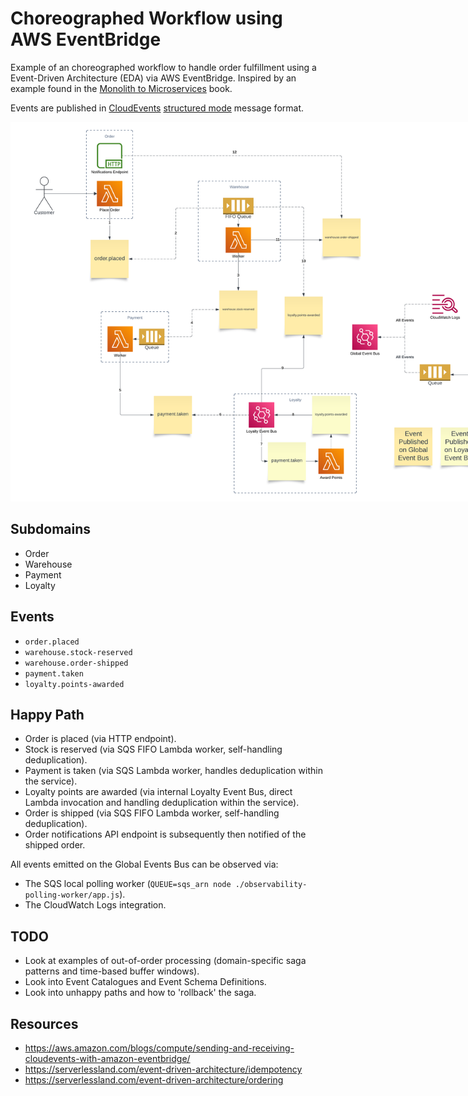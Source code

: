 # Choreographed Workflow using AWS EventBridge

Example of an choreographed workflow to handle order fulfillment using a Event-Driven Architecture (EDA) via AWS EventBridge.
Inspired by an example found in the [Monolith to Microservices](https://samnewman.io/books/monolith-to-microservices/) book.

Events are published in [CloudEvents](https://github.com/cloudevents/spec/blob/main/cloudevents/spec.md) [structured mode](https://github.com/cloudevents/spec/blob/main/cloudevents/spec.md#message) message format.

<img src="example.png" style="max-width:800px">

## Subdomains

- Order
- Warehouse
- Payment
- Loyalty

## Events

- `order.placed`
- `warehouse.stock-reserved`
- `warehouse.order-shipped`
- `payment.taken`
- `loyalty.points-awarded`

## Happy Path

- Order is placed (via HTTP endpoint).
- Stock is reserved (via SQS FIFO Lambda worker, self-handling deduplication).
- Payment is taken (via SQS Lambda worker, handles deduplication within the service).
- Loyalty points are awarded (via internal Loyalty Event Bus, direct Lambda invocation and handling deduplication within the service).
- Order is shipped (via SQS FIFO Lambda worker, self-handling deduplication).
- Order notifications API endpoint is subsequently then notified of the shipped order.

All events emitted on the Global Events Bus can be observed via:

- The SQS local polling worker (`QUEUE=sqs_arn node ./observability-polling-worker/app.js`).
- The CloudWatch Logs integration.

## TODO

- Look at examples of out-of-order processing (domain-specific saga patterns and time-based buffer windows).
- Look into Event Catalogues and Event Schema Definitions.
- Look into unhappy paths and how to 'rollback' the saga.

## Resources

- https://aws.amazon.com/blogs/compute/sending-and-receiving-cloudevents-with-amazon-eventbridge/
- https://serverlessland.com/event-driven-architecture/idempotency
- https://serverlessland.com/event-driven-architecture/ordering
